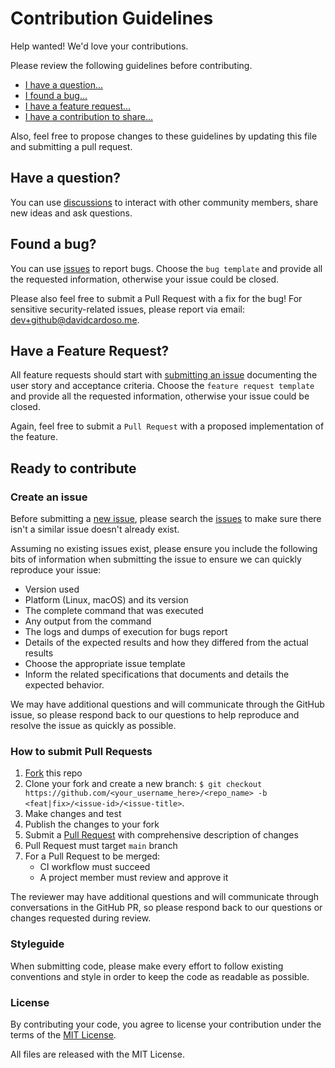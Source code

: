 # Contribution Guidelines

Help wanted! We'd love your contributions.

Please review the following guidelines before contributing.

* [I have a question...](#have-a-question)
* [I found a bug...](#found-a-bug)
* [I have a feature request...](#have-a-feature-request)
* [I have a contribution to share...](#ready-to-contribute)

Also, feel free to propose changes to these guidelines by updating this file and submitting a pull request.

## Have a question?

You can use [discussions](../../discussions) to interact with other community members, share new ideas and ask questions.

## Found a bug?

You can use [issues](../../issues) to report bugs. Choose the `bug template` and provide all the requested information, otherwise your issue could be closed.

Please also feel free to submit a Pull Request with a fix for the bug! For sensitive security-related issues, please report via email: [dev+github@davidcardoso.me](mailto:dev+github@davidcardoso.me).

## Have a Feature Request?

All feature requests should start with [submitting an issue](../../issues/new) documenting the user story and acceptance criteria. Choose the `feature request template` and provide all the requested information, otherwise your issue could be closed.

Again, feel free to submit a `Pull Request` with a proposed implementation of the feature.

## Ready to contribute

### Create an issue

Before submitting a [new issue](../../issues/new), please search the [issues](../../issues) to make sure there isn't a similar issue doesn't already exist.

Assuming no existing issues exist, please ensure you include the following bits of information when submitting the issue to ensure we can quickly reproduce your issue:

* Version used
* Platform (Linux, macOS) and its version
* The complete command that was executed
* Any output from the command
* The logs and dumps of execution for bugs report
* Details of the expected results and how they differed from the actual results
* Choose the appropriate issue template
* Inform the related specifications that documents and details the expected behavior.

We may have additional questions and will communicate through the GitHub issue, so please respond back to our questions to help reproduce and resolve the issue as quickly as possible.

### How to submit Pull Requests

1. [Fork][fork] this repo
2. Clone your fork and create a new branch: `$ git checkout https://github.com/<your_username_here>/<repo_name> -b <feat|fix>/<issue-id>/<issue-title>`.
3. Make changes and test
4. Publish the changes to your fork
5. Submit a [Pull Request][pulls] with comprehensive description of changes
6. Pull Request must target `main` branch
7. For a Pull Request to be merged:
   * CI workflow must succeed
   * A project member must review and approve it

The reviewer may have additional questions and will communicate through conversations in the GitHub PR, so please respond back to our questions or changes requested during review.

### <a name="style"></a> Styleguide

When submitting code, please make every effort to follow existing conventions and style in order to keep the code as readable as possible.

### License

By contributing your code, you agree to license your contribution under the terms of the [MIT License](LICENSE).

All files are released with the MIT License.

[fork]: https://help.github.com/articles/fork-a-repo/
[pulls]: https://help.github.com/articles/creating-a-pull-request/
